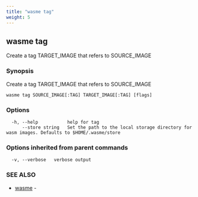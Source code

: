 ```yaml
---
title: "wasme tag"
weight: 5
---
```

## wasme tag

Create a tag TARGET_IMAGE that refers to SOURCE_IMAGE

### Synopsis

Create a tag TARGET_IMAGE that refers to SOURCE_IMAGE

```
wasme tag SOURCE_IMAGE[:TAG] TARGET_IMAGE[:TAG] [flags]
```

### Options

```
  -h, --help           help for tag
      --store string   Set the path to the local storage directory for wasm images. Defaults to $HOME/.wasme/store
```

### Options inherited from parent commands

```
  -v, --verbose   verbose output
```

### SEE ALSO

* [wasme](../wasme)	 - 

